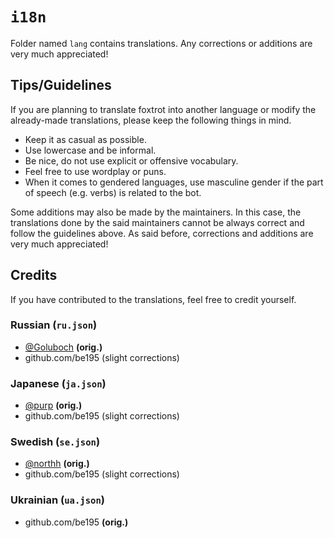 # `i18n`
Folder named `lang` contains translations. Any corrections or additions
are very much appreciated!

## Tips/Guidelines
If you are planning to translate foxtrot into another language or modify
the already-made translations, please keep the following things in mind.
- Keep it as casual as possible.
- Use lowercase and be informal.
- Be nice, do not use explicit or offensive vocabulary.
- Feel free to use wordplay or puns.
- When it comes to gendered languages, use masculine gender if the part of
speech (e.g. verbs) is related to the bot.

Some additions may also be made by the maintainers. In this case, the
translations done by the said maintainers cannot be always correct and
follow the guidelines above. As said before, corrections and additions
are very much appreciated!

## Credits
If you have contributed to the translations, feel free to credit yourself.

### Russian (`ru.json`)
- [@Goluboch](https://discord.com/users/274911782768738304) **(orig.)**
- github.com/be195 (slight corrections)

### Japanese (`ja.json`)
- [@purp](https://discord.com/users/152893129719021568) **(orig.)**
- github.com/be195 (slight corrections)

### Swedish (`se.json`)
- [@northh](https://discord.com/users/166594779096809472) **(orig.)**
- github.com/be195 (slight corrections)

### Ukrainian (`ua.json`)
- github.com/be195 **(orig.)**